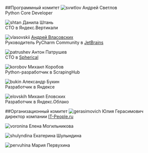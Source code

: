 
##Программный комитет
![svwtlov](/2018/img/speakers/2018/svetlov.jpg) Андрей Светлов<br>Python Core Developer

![shtan](/2018/img/speakers/2018/shtan.png) Данила Штань<br>CTO в Яндекс.Вертикали

![vlasovskii](/2017/img/speakers/2017/vlasovskih.JPG) [Андрей Власовских](http://pirx.ru)<br> Руководитель PyCharm Community в [JetBrains](https://www.jetbrains.com)

![patrushev](/2018/img/speakers/2018/patrushev.jpg) Антон Патрушев<br>CTO в [Spherical](https://www.spherical.pm)

![korobov](/2018/img/speakers/2018/korobov.jpg) Михаил Коробов<br>Python-разработчик в ScrapingHub

![bukin](/2019/img/speakers/2019/bukin1.jpg) Александр Букин<br>Разработчик в Яндексе

![elovskih](/2019/img/speakers/2019/elovskih.jpg) Михаил Еловских<br>Разработчик в Яндекс.Облако




##Организационный комитет
![gerasimovich](/2018/img/speakers/2018/gerasimovich.jpg) Юлия Герасимович<br>директор компании [IT-People.ru](http://it-people.ru/)

![voronina](/2018/img/speakers/2018/voronina.jpg) Елена Могильникова

![shulyndina](/2018/img/speakers/2018/shulyndina.jpg) Екатерина Шулындина

![pervuhina](/2018/img/speakers/2018/pervuhina.jpg) Мария Первухина


